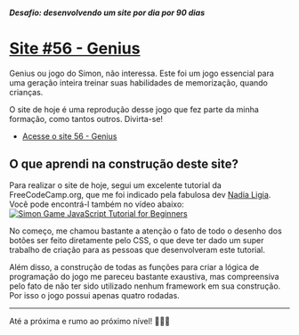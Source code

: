 ##### Desafio: desenvolvendo um site por dia por 90 dias 

# [Site #56 - Genius](https://www.dorlyneto.com/90sites/56-genius)

Genius ou jogo do Simon, não interessa. Este foi um jogo essencial para uma geração inteira treinar suas habilidades de memorização, quando crianças. 

O site de hoje é uma reprodução desse jogo que fez parte da minha formação, como tantos outros. Divirta-se!
* [Acesse o site 56 - Genius](https://www.dorlyneto.com/90sites/56-genius)

## O que aprendi na construção deste site?

Para realizar o site de hoje, segui um excelente tutorial da FreeCodeCamp.org, que me foi indicado pela fabulosa dev [Nadia Ligia](https://github.com/nlnadialigia). Você pode encontrá-l também no vídeo abaixo:
[![Simon Game JavaScript Tutorial for Beginners](https://img.youtube.com/vi/n_ec3eowFLQ/0.jpg)](https://www.youtube.com/watch?v=n_ec3eowFLQ)

No começo, me chamou bastante a atenção o fato de todo o desenho dos botões ser feito diretamente pelo CSS, o que deve ter dado um super trabalho de criação para as pessoas que desenvolveram este tutorial.

Além disso, a construção de todas as funções para criar a lógica de programação do jogo me pareceu bastante exaustiva, mas compreensiva pelo fato de não ter sido utilizado nenhum framework em sua construção. Por isso o jogo possui apenas quatro rodadas.

---

Até a próxima e rumo ao próximo nível! 🚀🚀🚀